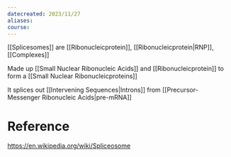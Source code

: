 ```yaml
---
datecreated: 2023/11/27
aliases: 
course:
---
```

[[Splicesomes]] are [[Ribonucleicprotein]], [[Ribonucleicprotein|RNP]], [[Complexes]] 

Made up [[Small Nuclear Ribonucleic Acids]] and [[Ribonucleicprotein]] to form a [[Small Nuclear Ribonucleicproteins]] 

It splices out [[Intervening Sequences|Introns]] from [[Precursor-Messenger Ribonucleic Acids|pre-mRNA]]

# Reference

https://en.wikipedia.org/wiki/Spliceosome